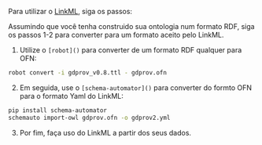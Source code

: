 Para utilizar o [LinkML](), siga os passos:

Assumindo que você tenha construido sua ontologia num formato RDF, siga os passos 1-2 para converter para um formato aceito pelo LinkML.

1. Utilize o `[robot]()` para converter de um formato RDF qualquer para OFN:

```bash
robot convert -i gdprov_v0.8.ttl - gdprov.ofn
```

2. Em seguida, use o `[schema-automator]()` para converter do formto OFN para o formato Yaml do LinkML:

```bash
pip install schema-automator
schemauto import-owl gdprov.ofn -o gdprov2.yml
```

3. Por fim, faça uso do LinkML a partir dos seus dados.
